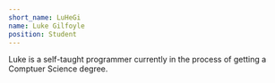 ```yaml
---
short_name: LuHeGi
name: Luke Gilfoyle
position: Student
---
```


Luke is a self-taught programmer currently in the process of getting a Comptuer Science degree.

